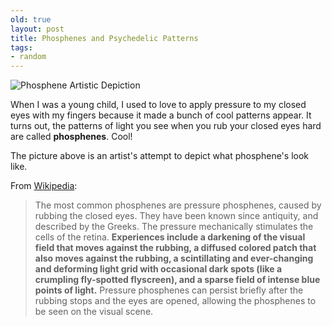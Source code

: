 ```yaml
---
old: true
layout: post
title: Phosphenes and Psychedelic Patterns
tags:
- random
---
```


![Phosphene Artistic Depiction](/images/phosphene-artistic-depiction.gif)

When I was a young child, I used to love to apply pressure to my closed eyes with my fingers because it made a bunch of cool patterns appear. It turns out, the patterns of light you see when you rub your closed eyes hard are called **phosphenes**. Cool!

The picture above is an artist's attempt to depict what phosphene's look like.

From [Wikipedia](http://en.wikipedia.org/wiki/Phosphene):

> The most common phosphenes are pressure phosphenes, caused by rubbing the closed eyes. They have been known since antiquity, and described by the Greeks. The pressure mechanically stimulates the cells of the retina. **Experiences include a darkening of the visual field that moves against the rubbing, a diffused colored patch that also moves against the rubbing, a scintillating and ever-changing and deforming light grid with occasional dark spots (like a crumpling fly-spotted flyscreen), and a sparse field of intense blue points of light.** Pressure phosphenes can persist briefly after the rubbing stops and the eyes are opened, allowing the phosphenes to be seen on the visual scene.